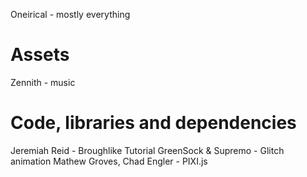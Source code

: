 Oneirical - mostly everything

# Assets

Zennith - music

# Code, libraries and dependencies

Jeremiah Reid - Broughlike Tutorial
GreenSock & Supremo - Glitch animation
Mathew Groves, Chad Engler - PIXI.js